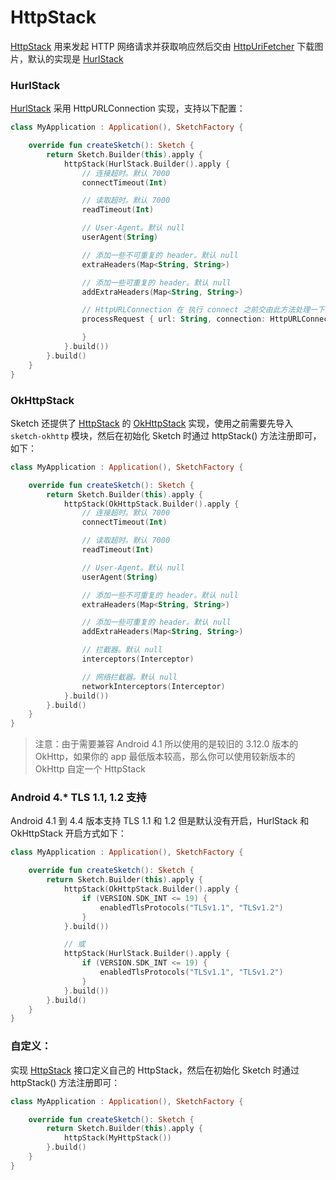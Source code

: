 # HttpStack

[HttpStack] 用来发起 HTTP 网络请求并获取响应然后交由 [HttpUriFetcher] 下载图片，默认的实现是 [HurlStack]

### HurlStack

[HurlStack] 采用 HttpURLConnection 实现，支持以下配置：

```kotlin
class MyApplication : Application(), SketchFactory {

    override fun createSketch(): Sketch {
        return Sketch.Builder(this).apply {
            httpStack(HurlStack.Builder().apply {
                // 连接超时。默认 7000
                connectTimeout(Int)

                // 读取超时。默认 7000
                readTimeout(Int)

                // User-Agent。默认 null
                userAgent(String)

                // 添加一些不可重复的 header。默认 null
                extraHeaders(Map<String, String>)

                // 添加一些可重复的 header。默认 null
                addExtraHeaders(Map<String, String>)

                // HttpURLConnection 在 执行 connect 之前交由此方法处理一下。默认 null
                processRequest { url: String, connection: HttpURLConnection ->

                }
            }.build())
        }.build()
    }
}
```

### OkHttpStack

Sketch 还提供了 [HttpStack] 的 [OkHttpStack] 实现，使用之前需要先导入 `sketch-okhttp` 模块，然后在初始化 Sketch 时通过
httpStack()
方法注册即可，如下：

```kotlin
class MyApplication : Application(), SketchFactory {

    override fun createSketch(): Sketch {
        return Sketch.Builder(this).apply {
            httpStack(OkHttpStack.Builder().apply {
                // 连接超时。默认 7000
                connectTimeout(Int)

                // 读取超时。默认 7000
                readTimeout(Int)

                // User-Agent。默认 null
                userAgent(String)

                // 添加一些不可重复的 header。默认 null
                extraHeaders(Map<String, String>)

                // 添加一些可重复的 header。默认 null
                addExtraHeaders(Map<String, String>)

                // 拦截器。默认 null
                interceptors(Interceptor)

                // 网络拦截器。默认 null
                networkInterceptors(Interceptor)
            }.build())
        }.build()
    }
}
```

> 注意：由于需要兼容 Android 4.1 所以使用的是较旧的 3.12.0 版本的 OkHttp，如果你的 app 最低版本较高，那么你可以使用较新版本的 OkHttp 自定一个 HttpStack

### Android 4.* TLS 1.1, 1.2 支持

Android 4.1 到 4.4 版本支持 TLS 1.1 和 1.2 但是默认没有开启，HurlStack 和 OkHttpStack 开启方式如下：

```kotlin
class MyApplication : Application(), SketchFactory {

    override fun createSketch(): Sketch {
        return Sketch.Builder(this).apply {
            httpStack(OkHttpStack.Builder().apply {
                if (VERSION.SDK_INT <= 19) {
                    enabledTlsProtocols("TLSv1.1", "TLSv1.2")
                }
            }.build())

            // 或
            httpStack(HurlStack.Builder().apply {
                if (VERSION.SDK_INT <= 19) {
                    enabledTlsProtocols("TLSv1.1", "TLSv1.2")
                }
            }.build())
        }.build()
    }
}
```

### 自定义：

实现 [HttpStack] 接口定义自己的 HttpStack，然后在初始化 Sketch 时通过 httpStack() 方法注册即可：

```kotlin
class MyApplication : Application(), SketchFactory {

    override fun createSketch(): Sketch {
        return Sketch.Builder(this).apply {
            httpStack(MyHttpStack())
        }.build()
    }
}
```

[HttpStack]: ../../sketch/src/main/java/com/github/panpf/sketch/http/HttpStack.kt

[HurlStack]: ../../sketch/src/main/java/com/github/panpf/sketch/http/HurlStack.kt

[OkHttpStack]: ../../sketch-okhttp/src/main/java/com/github/panpf/sketch/http/OkHttpStack.kt

[HttpUriFetcher]: ../../sketch/src/main/java/com/github/panpf/sketch/fetch/HttpUriFetcher.kt